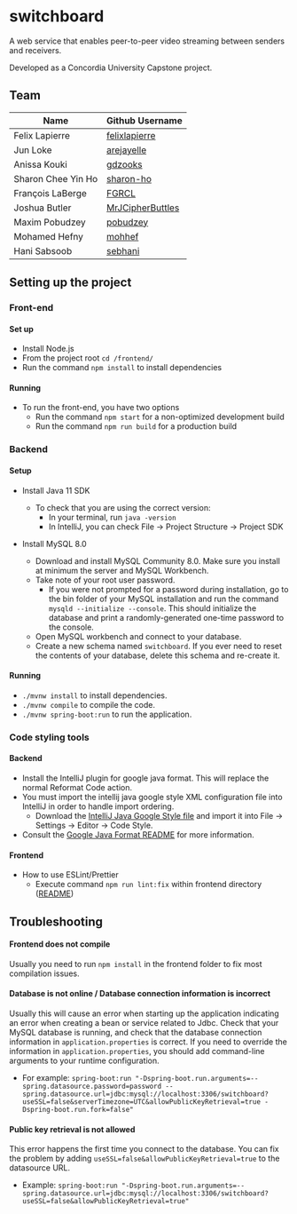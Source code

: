 # switchboard
A web service that enables peer-to-peer video streaming between senders and receivers. 

Developed as a Concordia University Capstone project.

## Team

| Name | Github Username |
|---|---|
| Felix Lapierre | [felixlapierre](https://github.com/felixlapierre) |
| Jun Loke | [arejayelle](https://github.com/arejayelle) |
| Anissa Kouki | [gdzooks](https://github.com/gdzooks) |
| Sharon Chee Yin Ho | [sharon-ho](https://github.com/sharon-ho) |
| François LaBerge | [FGRCL](https://github.com/FGRCL) |
| Joshua Butler | [MrJCipherButtles](https://github.com/MrJCipherButtles) |
| Maxim Pobudzey | [pobudzey](https://github.com/pobudzey) |
| Mohamed Hefny | [mohhef](https://github.com/mohhef) |
| Hani Sabsoob | [sebhani](https://github.com/sebhani) |


## Setting up the project

### Front-end

#### Set up
* Install Node.js
* From the project root `cd /frontend/`
* Run the command `npm install` to install dependencies

#### Running
* To run the front-end, you have two options 
    * Run the command `npm start` for a non-optimized development build 
    * Run the command `npm run build` for a production build
    
### Backend

#### Setup
* Install Java 11 SDK
    * To check that you are using the correct version:
        * In your terminal, run `java -version`
        * In IntelliJ, you can check File → Project Structure → Project SDK
        
* Install MySQL 8.0
    * Download and install MySQL Community 8.0. Make sure you install at minimum the server and MySQL Workbench.
    * Take note of your root user password. 
        * If you were not prompted for a password during installation, go to the bin folder of your MySQL installation and run the command `mysqld --initialize --console`. This should initialize the database and print a randomly-generated one-time password to the console.
    * Open MySQL workbench and connect to your database.
    * Create a new schema named `switchboard`. If you ever need to reset the contents of your database, delete this schema and re-create it. 
    
#### Running
* `./mvnw install` to install dependencies.
* `./mvnw compile` to compile the code.
* `./mvnw spring-boot:run` to run the application.

### Code styling tools

#### Backend
* Install the IntelliJ plugin for google java format. This will replace the normal Reformat Code action.
* You must import the intellij java google style XML configuration file into IntelliJ in order to handle import ordering.
    * Download the [IntelliJ Java Google Style file](https://raw.githubusercontent.com/google/styleguide/gh-pages/intellij-java-google-style.xml) and import it into File -> Settings -> Editor -> Code Style.
* Consult the [Google Java Format README](https://github.com/google/google-java-format) for more information.

#### Frontend
* How to use ESLint/Prettier
    * Execute command `npm run lint:fix` within frontend directory
    ([README](https://github.com/bean-pod/switchboard/blob/master/frontend/README.md))

## Troubleshooting

#### Frontend does not compile
Usually you need to run `npm install` in the frontend folder to fix most compilation issues.

#### Database is not online / Database connection information is incorrect
Usually this will cause an error when starting up the application indicating an error when creating a bean or service related to Jdbc. Check that your MySQL database is running, and check that the database connection information in `application.properties` is correct. If you need to override the information in `application.properties`, you should add command-line arguments to your runtime configuration.
* For example: `spring-boot:run "-Dspring-boot.run.arguments=--spring.datasource.password=password --spring.datasource.url=jdbc:mysql://localhost:3306/switchboard?useSSL=false&serverTimezone=UTC&allowPublicKeyRetrieval=true -Dspring-boot.run.fork=false"`

#### Public key retrieval is not allowed
This error happens the first time you connect to the database. You can fix the problem by adding `useSSL=false&allowPublicKeyRetrieval=true` to the datasource URL.
* Example: `spring-boot:run "-Dspring-boot.run.arguments=--spring.datasource.url=jdbc:mysql://localhost:3306/switchboard?useSSL=false&allowPublicKeyRetrieval=true"`
